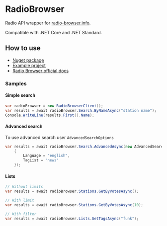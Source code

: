 # RadioBrowser

Radio API wrapper for [radio-browser.info](https://radio-browser.info).

Compatible with .NET Core and .NET Standard.

## How to use
* [Nuget package](https://www.nuget.org/packages/RadioBrowser)
* [Example project](RadioBrowser.Example)
* [Radio Browser official docs](https://nl1.api.radio-browser.info/)

### Samples

#### Simple search
```c#
var radioBrowser = new RadioBrowserClient();
var results = await radioBrowser.Search.ByNameAsync("station name");
Console.WriteLine(results.First().Name);
```

#### Advanced search
To use advanced search user `AdvancedSearchOptions`

```c#
var results = await radioBrowser.Search.AdvancedAsync(new AdvancedSearchOptions
    {
        Language = "english",
        TagList = "news"
    });
```

#### Lists

```c#
// Without limits
var results = await radioBrowser.Stations.GetByVotesAsync();
```

```c#
// With limit
var results = await radioBrowser.Stations.GetByVotesAsync(10);
```

```c#
// With filter
var results = await radioBrowser.Lists.GetTagsAsync("funk");
```
